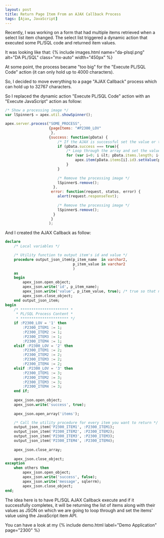 ```yaml
---
layout: post
title: Return Page Item From an AJAX Callback Process
tags: [Ajax, JavaScript]
---
```


Recently, I was working on a form that had multiple items retrieved when a select list item changed. The select list triggered a dynamic action that executed some PL/SQL code and returned item values.

It was looking like that:
{% include images.html name="da-plsql.png" alt="DA PL/SQL" class="mx-auto" width="450px" %}

At some point, the process became "too big" for the "Execute PL/SQL Code" action (it can only hold up to 4000 characters).

So, I decided to move everything to a page "AJAX Callback" process which can hold up to 32767 characters.

So I replaced the dynamic action "Execute PL/SQL Code" action with an "Execute JavaScript" action as follow:
```javascript
/* Show a processing image */
var lSpinner$ = apex.util.showSpinner();

apex.server.process("SOME_PROCESS",
                    {pageItems: "#P2300_LOV"
                     },
                    {success: function(pData) {
                        /* If the AJAX is successful set the value or the returned items */
                        if (pData.success === true){
                            /* Loop through the array and set the value of each item */
                            for (var i=0; i &lt; pData.items.length; i++){
                                apex.item(pData.items[i].id).setValue(pData.items[i].value);
                            }
                        }
                        
                        /* Remove the processing image */
                        lSpinner$.remove();
                      },
                     error: function(request, status, error) {
                        alert(request.responseText);
                         
                        /* Remove the processing image */
                        lSpinner$.remove();
                      }
                     }
                    );
````

And I created the AJAX Callback as follow:
```sql
declare
    /* Local variables */

    /* Utility function to output item's id and value */
    procedure output_json_item(p_item_name  in varchar2,
                               p_item_value in varchar2
                               )
    as
    begin
        apex_json.open_object;
        apex_json.write('id', p_item_name);
        apex_json.write('value', p_item_value, true); /* true so that null values are written as well */
        apex_json.close_object;
    end output_json_item;
begin
    /* ********************** *
     * PL/SQL Process Content *
     * ********************** */
    if :P2300_LOV = '1' then
        :P2300_ITEM1 := 1;
        :P2300_ITEM2 := 1;
        :P2300_ITEM3 := 1;
        :P2300_ITEM4 := 1;
    elsif :P2300_LOV = '2' then
        :P2300_ITEM1 := 2;
        :P2300_ITEM2 := 2;
        :P2300_ITEM3 := 2;
        :P2300_ITEM4 := 2;
    elsif :P2300_LOV = '3' then
        :P2300_ITEM1 := 3;
        :P2300_ITEM2 := 3;
        :P2300_ITEM3 := 3;
        :P2300_ITEM4 := 3;
    end if;
        
    apex_json.open_object;
    apex_json.write('success', true);
    
    apex_json.open_array('items');

    /* Call the utility procedure for every item you want to return */
    output_json_item('P2300_ITEM1', :P2300_ITEM1);
    output_json_item('P2300_ITEM2', :P2300_ITEM2);
    output_json_item('P2300_ITEM3', :P2300_ITEM3);
    output_json_item('P2300_ITEM4', :P2300_ITEM4);
    
    apex_json.close_array;
    
    apex_json.close_object;
exception
    when others then
        apex_json.open_object;
        apex_json.write('success', false);
        apex_json.write('message', sqlerrm);
        apex_json.close_object;
end;
```

The idea here is to have PL/SQL AJAX Callback execute and if it successfully completes, it will be returning the list of items along with their values as JSON on which we are going to loop through and set the items' value using the JavaScript item API.

You can have a look at my {% include demo.html label="Demo Application" page="2300" %}